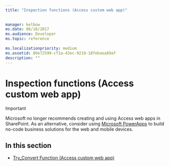 ```yaml
---
title: "Inspection functions (Access custom web app)"
 
 
manager: kelbow
ms.date: 08/18/2017
ms.audience: Developer
ms.topic: reference
  
ms.localizationpriority: medium
ms.assetid: 89e72599-cf1a-43ec-9210-18febaea89af
description: ""
---
```


# Inspection functions (Access custom web app)

> [!IMPORTANT]
> Microsoft no longer recommends creating and using Access web apps in SharePoint. As an alternative, consider using [Microsoft PowerApps](https://powerapps.microsoft.com/en-us/) to build no-code business solutions for the web and mobile devices. 
  
## In this section

- [Try_Convert Function (Access custom web app)](try_convert-function-access-custom-web-app.md)
    

